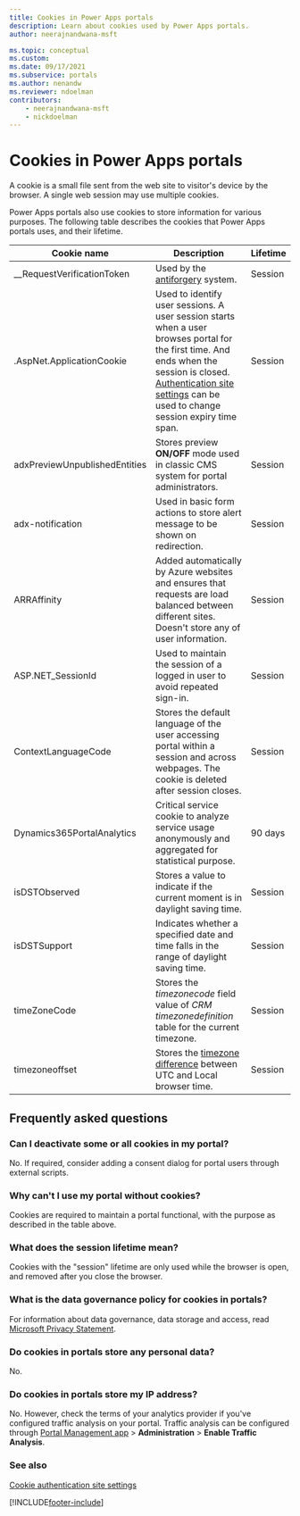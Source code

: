 ```yaml
---
title: Cookies in Power Apps portals
description: Learn about cookies used by Power Apps portals.
author: neerajnandwana-msft

ms.topic: conceptual
ms.custom: 
ms.date: 09/17/2021
ms.subservice: portals
ms.author: nenandw
ms.reviewer: ndoelman
contributors:
    - neerajnandwana-msft
    - nickdoelman
---
```

 
# Cookies in Power Apps portals

A cookie is a small file sent from the web site to visitor's device by the browser. A single web session may use multiple cookies.

Power Apps portals also use cookies to store information for various purposes. The following table describes the cookies that Power Apps portals uses, and their lifetime.

| Cookie name | Description | Lifetime |
| - | - | - |
| __RequestVerificationToken | Used by the [antiforgery](/dotnet/api/system.web.helpers.antiforgeryconfig.cookiename) system. | Session |
| .AspNet.ApplicationCookie | Used to identify user sessions. A user session starts when a user browses portal for the first time. And ends when the session is closed. [Authentication site settings](../configure/set-authentication-identity.md) can be used to change session expiry time span. | Session |
| adxPreviewUnpublishedEntities | Stores preview **ON/OFF** mode used in classic CMS system for portal administrators. | Session |
| adx-notification | Used in basic form actions to store alert message to be shown on redirection. | Session |
| ARRAffinity | Added automatically by Azure websites and ensures that requests are load balanced between different sites. Doesn't store any of user information. | Session |
| ASP.NET_SessionId | Used to maintain the session of a logged in user to avoid repeated sign-in. | Session |
| ContextLanguageCode | Stores the default language of the user accessing portal within a session and across webpages. The cookie is deleted after session closes. | Session |
| Dynamics365PortalAnalytics | Critical service cookie to analyze service usage anonymously and aggregated for statistical purpose. | 90 days |
| isDSTObserved | Stores a value to indicate if the current moment is in daylight saving time. | Session |
| isDSTSupport | Indicates whether a specified date and time falls in the range of daylight saving time. | Session |
| timeZoneCode | Stores the *timezonecode* field value of *CRM timezonedefinition* table for the current timezone. | Session |
| timezoneoffset | Stores the [timezone difference](https://developer.mozilla.org/docs/Web/JavaScript/Reference/Global_Objects/Date/getTimezoneOffset) between UTC and Local browser time. | Session |

## Frequently asked questions

### Can I deactivate some or all cookies in my portal?

No. If required, consider adding a consent dialog for portal users through external scripts.

### Why can't I use my portal without cookies?

Cookies are required to maintain a portal functional, with the purpose as described in the table above.

### What does the session lifetime mean?

Cookies with the "session" lifetime are only used while the browser is open, and removed after you close the browser.

### What is the data governance policy for cookies in portals?

For information about data governance, data storage and access, read [Microsoft Privacy Statement](https://privacy.microsoft.com/privacystatement).

### Do cookies in portals store any personal data?

No.

### Do cookies in portals store my IP address?

No. However, check the terms of your analytics provider if you've configured traffic analysis on your portal. Traffic analysis can be configured through [Portal Management app](../configure/configure-portal.md) > **Administration** > **Enable Traffic Analysis**.

### See also

[Cookie authentication site settings](../configure/set-authentication-identity.md#cookie-authentication-site-settings)

[!INCLUDE[footer-include](../../../includes/footer-banner.md)]